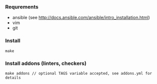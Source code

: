 ### Requrements

* ansible (see http://docs.ansible.com/ansible/intro_installation.html)
* vim
* git

### Install
    make

### Install addons (linters, checkers)
    make addons // optional TAGS variable accepted, see addons.yml for details
